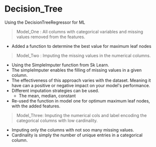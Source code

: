 # Decision_Tree

 Using the DecisionTreeRegressor for ML
 
 > Model_One : All columns with categorical variables and missing values removed from the features.
 
 + Added a function to determine the best value for maximum leaf nodes
 
 > Model_Two : Imputing the missing values in the numerical columns.

 + Using the SimpleImputer function from Sk Learn.
 + The simpleImputer enables the filling of missing values in a given column. 
 + The effectiveness of this approach varies with the dataset. Meaning it have can a positive or negative          impact on your model's performance.
 + Different imputation strategies can be used. 
     * The mean, median, constant
 + Re-used the function in model one for optimum maximum leaf nodes, with the added features.
 
  > Model_Three: Imputing the numerical cols and label encoding the categorical columns with low  cardinality.
  
  + Imputing only the columns with not soo many missing values.
  + Cardinality is simply the number of unique entries in a categorical column.